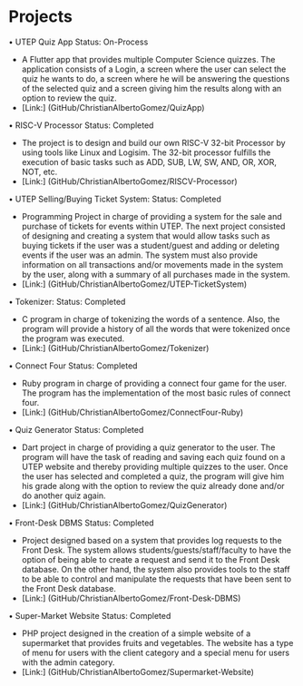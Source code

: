 # Projects
•	UTEP Quiz App					   Status: On-Process
-	A Flutter app that provides multiple Computer Science quizzes. The application consists of a Login, a screen where the user can select the quiz he wants to do, a screen where he will be answering the questions of the selected quiz and a screen giving him the results along with an option to review the quiz.
-	[Link:] (GitHub/ChristianAlbertoGomez/QuizApp)


•	RISC-V Processor					   Status: Completed
-	The project is to design and build our own RISC-V 32-bit Processor by using tools like Linux and Logisim. The 32-bit processor fulfills the execution of basic tasks such as ADD, SUB, LW, SW, AND, OR, XOR, NOT, etc.
-	[Link:] (GitHub/ChristianAlbertoGomez/RISCV-Processor)


•	UTEP Selling/Buying Ticket System:		   Status: Completed
-	Programming Project in charge of providing a system for the sale and purchase of tickets for events within UTEP. The next project consisted of designing and creating a system that would allow tasks such as buying tickets if the user was a student/guest and adding or deleting events if the user was an admin. The system must also provide information on all transactions and/or movements made in the system by the user, along with a summary of all purchases made in the system.
-	[Link:] (GitHub/ChristianAlbertoGomez/UTEP-TicketSystem)


•	Tokenizer:						   Status: Completed
-	C program in charge of tokenizing the words of a sentence. Also, the program will provide a history of all the words that were tokenized once the program was executed.
-	[Link:] (GitHub/ChristianAlbertoGomez/Tokenizer)


•	Connect Four						   Status: Completed
-	Ruby program in charge of providing a connect four game for the user. The program has the implementation of the most basic rules of connect four.
-	[Link:] (GitHub/ChristianAlbertoGomez/ConnectFour-Ruby)


•	Quiz Generator					    Status: Completed
-	Dart project in charge of providing a quiz generator to the user. The program will have the task of reading and saving each quiz found on a UTEP website and thereby providing multiple quizzes to the user. Once the user has selected and completed a quiz, the program will give him his grade along with the option to review the quiz already done and/or do another quiz again.
-	[Link:] (GitHub/ChristianAlbertoGomez/QuizGenerator)

•	Front-Desk DBMS					    Status: Completed
-	Project designed based on a system that provides log requests to the Front Desk. The system allows students/guests/staff/faculty to have the option of being able to create a request and send it to the Front Desk database. On the other hand, the system also provides tools to the staff to be able to control and manipulate the requests that have been sent to the Front Desk database.
-	[Link:] (GitHub/ChristianAlbertoGomez/Front-Desk-DBMS)


•	Super-Market Website				    Status: Completed
-	PHP project designed in the creation of a simple website of a supermarket that provides fruits and vegetables. The website has a type of menu for users with the client category and a special menu for users with the admin category.
-	[Link:] (GitHub/ChristianAlbertoGomez/Supermarket-Website)
